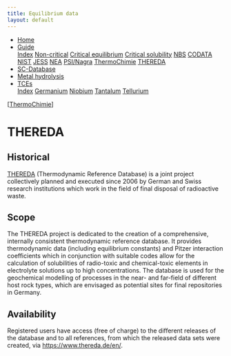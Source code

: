 ```yaml
---
title: Equilibrium data
layout: default
---
```

<ul>
  <li><a href="/">Home</a></li>
  <li class="dropdown">
    <a href="javascript:void(0)" class="dropbtn" class="active">Guide</a>
    <div class="dropdown-content">
      <a href="index.html">Index</a>
      <a href="noncritical.html">Non-critical</a>
      <a href="critical-equilibrium.html">Critical equilibrium</a>
      <a href="critical-solubility.html">Critical solubility</a>
      <a href="NBS.html">NBS</a>
      <a href="CODATA.html">CODATA</a>
      <a href="NIST.html">NIST</a>
      <a href="JESS.html">JESS</a>
      <a href="NEA.html">NEA</a>
      <a href="PSI.html">PSI/Nagra</a>
      <a href="thermochimie.html">ThermoChimie</a>
      <a class="active" href="THEREDA.html">THEREDA</a>
    </div>
  </li>
  <li><a href="/sc-database.html">SC-Database</a></li>
  <li><a href="/hydrolysis.html">Metal hydrolysis</a></li>
  <li class="dropdown">
    <a href="javascript:void(0)" class="dropbtn">TCEs</a>
    <div class="dropdown-content">
      <a href="/TCE/index.html">Index</a>
      <a href="/TCE/germanium.html">Germanium</a>
      <a href="/TCE/niobium.html">Niobium</a>
      <a href="/TCE/tantalum.html">Tantalum</a>
      <a href="/TCE/tellurium.html">Tellurium</a>
    </div>
  </li>
</ul>

[[ThermoChimie](thermochimie.html)]

# THEREDA

## Historical

<a  href="https://www.thereda.de/en/" target="_blank" rel="noopener">THEREDA</a> (Thermodynamic Reference Database) is a joint project collectively planned and executed since 2006 by German and Swiss research institutions which work in the field of final disposal of radioactive waste.

## Scope

The THEREDA project is dedicated to the creation of a comprehensive, internally consistent thermodynamic reference database. It provides thermodynamic data (including equilibrium constants) and Pitzer interaction coefficients which in conjunction with suitable codes allow for the calculation of solubilities of radio-toxic and chemical-toxic elements in electrolyte solutions up to high concentrations. The database is used for the geochemical modelling of processes in the near- and far-field of different host rock types, which are envisaged as potential sites for final repositories in Germany.

## Availability

Registered users have access (free of charge) to the different releases of the database and to all references, from which the released data sets were created, via <a  href="https://www.thereda.de/en/" target="_blank" rel="noopener">https://www.thereda.de/en/</a>.
